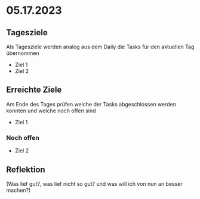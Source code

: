 # 05.17.2023

## Tagesziele
Als Tagesziele werden analog aus dem Daily die Tasks für den aktuellen Tag übernommen
* Ziel 1
* Ziel 2

## Erreichte Ziele
Am Ende des Tages prüfen welche der Tasks abgeschlossen werden konnten und welche noch offen sind
* Ziel 1
### Noch offen
* Ziel 2

## Reflektion
(Was lief gut?, was lief nicht so gut? und was will ich von nun an besser machen?)
